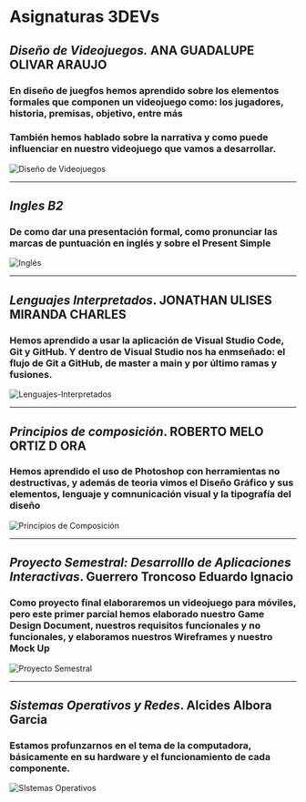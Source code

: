 # Asignaturas 3DEVs
## *Diseño de Videojuegos.* ANA GUADALUPE OLIVAR ARAUJO
### En diseño de juegfos hemos aprendido sobre los elementos formales que componen un videojuego como: los jugadores, historia, premisas, objetivo, entre más
### También hemos hablado sobre la narrativa y como puede influenciar en nuestro videojuego que vamos a desarrollar.

![Diseño de Videojuegos](https://uniat.edu.mx/wp-content/uploads/2024/07/universidad_licenciatura_videojuegos.jpg)

---

## *Ingles B2*
### De como dar una presentación formal, como pronunciar las marcas de puntuación en inglés y sobre el Present Simple
![Inglés](https://www.emagister.com/blog/wp-content/uploads/2018/01/GettyImages-1336548906-scaled.jpg
)

---

## *Lenguajes Interpretados*. JONATHAN ULISES MIRANDA CHARLES
### Hemos aprendido a usar la aplicación de Visual Studio Code, Git y GitHub. Y dentro de Visual Studio nos ha enmseñado: el flujo de Git a GitHub, de master a main y por último ramas y fusiones.
![Lenguajes-Interpretados](https://digitalbluee.com/wp-content/uploads/2022/05/pexels-photo-4164418.jpeg)

---

## *Principios de composición*. ROBERTO MELO ORTIZ D ORA
### Hemos aprendido el uso de Photoshop con herramientas no destructivas, y además de teoria vimos el Diseño Gráfico y sus elementos, lenguaje y comnunicación visual y la tipografía del diseño
![Principios de Composición](https://orsys-lemag.com/wp-content/uploads/2022/11/Photoshop-sur-le-web-e1668611899469.jpg)

---

## *Proyecto Semestral: Desarrolllo de Aplicaciones Interactivas*. Guerrero Troncoso Eduardo Ignacio
### Como proyecto final elaboraremos un videojuego para móviles, pero este primer parcial hemos elaborado nuestro Game Design Document, nuestros requisitos funcionales y no funcionales, y elaboramos nuestros Wireframes y nuestro Mock Up
![Proyecto Semestral](https://encrypted-tbn0.gstatic.com/images?q=tbn:ANd9GcQ2zzICTXBxnxcgBSh9MgvqSz3oUMs9oKrheg&s)

---

## *Sistemas Operativos y Redes*. Alcides Albora Garcia
### Estamos profunzarnos en el tema de la computadora, básicamente en su hardware y el funcionamiento de cada componente.
![SIstemas Operativos](https://imecaf.com/blog/wp-content/uploads/Sistemas-Operativos-1.jpg)
